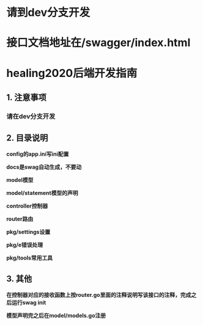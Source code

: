# 请到dev分支开发

# 接口文档地址在/swagger/index.html

# healing2020后端开发指南



## 1. 注意事项



### **请在dev分支开发**



## 2. 目录说明

**config的app.ini写ini配置**

**docs是swag自动生成，不要动**

**model模型**

**model/statement模型的声明**

**controller控制器**

**router路由**

**pkg/settings设置**

**pkg/e错误处理**

**pkg/tools常用工具**



## 3. 其他

**在控制器对应的接收函数上按router.go里面的注释说明写该接口的注释，完成之后运行swag init**

**模型声明完之后在model/models.go注册**
